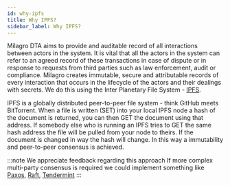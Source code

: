 ```yaml
---
id: why-ipfs
title: Why IPFS?
sidebar_label: Why IPFS?
---
```


Milagro DTA aims to provide and auditable record of all interactions between actors in the system. It is vital that all the actors in the system can refer to an agreed record of these transactions in case of dispute or in response to requests from third parties such as law enforcement, audit or compliance.  Milagro creates immutable, secure and attributable records of every interaction that occurs in the lifecycle of the actors and their dealings with secrets. We do this using the Inter Planetary File System - [IPFS](https://ipfs.io/).

IPFS is a globally distributed peer-to-peer file system - think GitHub meets BitTorrent. When a file is written (SET) into your local IPFS node a hash of the document is returned, you can then GET the document using that address. If somebody else who is running an IPFS tries to GET the same hash address the file will be pulled from your node to theirs. If the document is changed in way the hash will change. In this way a immutability and peer-to-peer consensus is achieved.

:::note We appreciate feedback regarding this approach
If more complex multi-party consensus is required we could implement something like [Paxos](https://understandingpaxos.wordpress.com/), [Raft](https://raft.github.io/), [Tendermint](https://tendermint.com/)
:::
